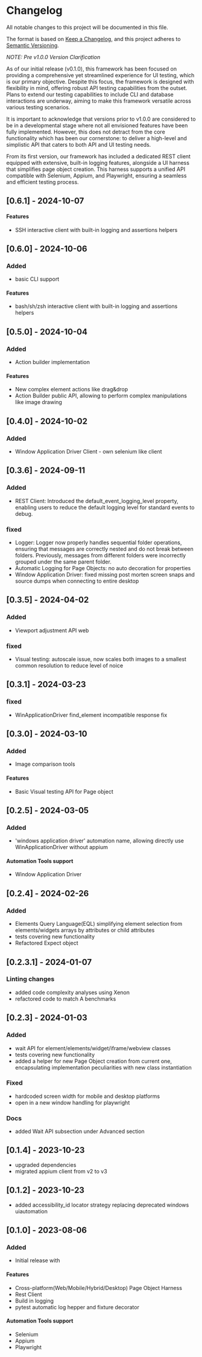 # Changelog

All notable changes to this project will be documented in this file.

The format is based on [Keep a Changelog](https://keepachangelog.com/en/1.0.0/),
and this project adheres to [Semantic Versioning](https://semver.org/spec/v2.0.0.html).

*NOTE: Pre v1.0.0 Version Clarification*

As of our initial release (v0.1.0), this framework has been focused on providing a comprehensive yet streamlined experience for UI testing, which is our primary objective. Despite this focus, the framework is designed with flexibility in mind, offering robust API testing capabilities from the outset. Plans to extend our testing capabilities to include CLI and database interactions are underway, aiming to make this framework versatile across various testing scenarios.

It is important to acknowledge that versions prior to v1.0.0 are considered to be in a developmental stage where not all envisioned features have been fully implemented. However, this does not detract from the core functionality which has been our cornerstone: to deliver a high-level and simplistic API that caters to both API and UI testing needs.

From its first version, our framework has included a dedicated REST client equipped with extensive, built-in logging features, alongside a UI harness that simplifies page object creation. This harness supports a unified API compatible with Selenium, Appium, and Playwright, ensuring a seamless and efficient testing process.

## [0.6.1] - 2024-10-07

#### Features

- SSH interactive client with built-in logging and assertions helpers

## [0.6.0] - 2024-10-06

### Added

- basic CLI support

#### Features

- bash/sh/zsh interactive client with built-in logging and assertions helpers

## [0.5.0] - 2024-10-04

### Added

- Action builder implementation

#### Features

- New complex element actions like drag&drop
- Action Builder public API, allowing to perform complex manipulations like image drawing

## [0.4.0] - 2024-10-02

### Added

- Window Application Driver Client - own selenium like client

## [0.3.6] - 2024-09-11

### Added

- REST Client: Introduced the default_event_logging_level property, enabling users to reduce the default logging level for standard events to debug.

### fixed

- Logger: Logger now properly handles sequential folder operations, ensuring that messages are correctly nested and do not break between folders. Previously, messages from different folders were incorrectly grouped under the same parent folder.
- Automatic Logging for Page Objects: no auto decoration for properties
- Window Application Driver: fixed missing post morten screen snaps and source dumps when connecting to entire desktop

## [0.3.5] - 2024-04-02

### Added

- Viewport adjustment API web

### fixed

- Visual testing: autoscale issue, now scales both images to a smallest common resolution to reduce level of noice

## [0.3.1] - 2024-03-23

### fixed

- WinApplicationDriver find_element incompatible response fix

## [0.3.0] - 2024-03-10

### Added

- Image comparison tools

#### Features

- Basic Visual testing API for Page object

## [0.2.5] - 2024-03-05

### Added

- 'windows application driver' automation name, allowing directly use WinApplicationDriver without appium

#### Automation Tools support

- Window Application Driver

## [0.2.4] - 2024-02-26

### Added

- Elements Query Language(EQL) simplifying element selection from elements/widgets arrays by attributes or child attributes
- tests covering new functionality
- Refactored Expect object

## [0.2.3.1] - 2024-01-07

### Linting changes

- added code complexity analyses using Xenon
- refactored code to match A benchmarks


## [0.2.3] - 2024-01-03

### Added

- wait API for element/elements/widget/iframe/webview classes
- tests covering new functionality
- added a helper for new Page Object creation from current one, encapsulating implementation peculiarities with new class instantiation

### Fixed

- hardcoded screen width for mobile and desktop platforms
- open in a new window handling for playwright


### Docs

- added Wait API subsection under Advanced section


## [0.1.4] - 2023-10-23
- upgraded dependencies
- migrated appium client from v2 to v3

## [0.1.2] - 2023-10-23
- added accessibility_id locator strategy replacing deprecated windows uiautomation

## [0.1.0] - 2023-08-06

### Added

- Initial release with

#### Features

- Cross-platform(Web/Mobile/Hybrid/Desktop) Page Object Harness
- Rest Client
- Build in logging
- pytest automatic log hepper and fixture decorator

#### Automation Tools support

- Selenium
- Appium 
- Playwright
